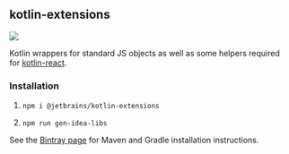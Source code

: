 ## kotlin-extensions

![](https://img.shields.io/bintray/v/kotlin/kotlin-js-wrappers/kotlin-extensions)

Kotlin wrappers for standard JS objects as well as some helpers required for 
[kotlin-react](https://github.com/JetBrains/kotlin-wrappers/tree/master/kotlin-react).

### Installation

1. `npm i @jetbrains/kotlin-extensions`

2. `npm run gen-idea-libs` 

See the [Bintray page](https://bintray.com/kotlin/kotlin-js-wrappers/kotlin-extensions) for Maven and Gradle 
installation instructions.